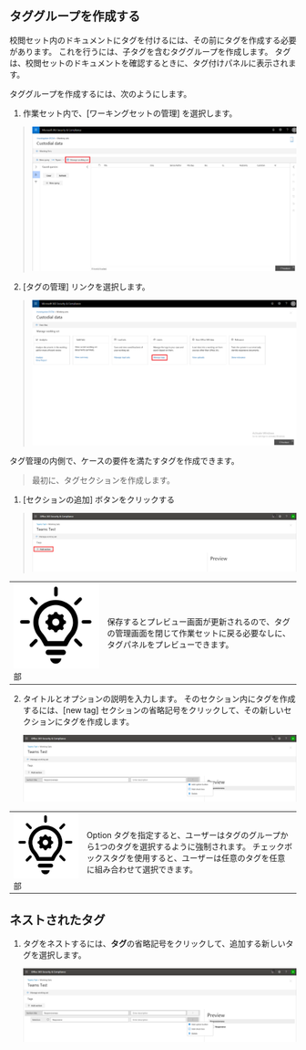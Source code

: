 ## <a name="create-tag-groups"></a>タググループを作成する

校閲セット内のドキュメントにタグを付けるには、その前にタグを作成する必要があります。 これを行うには、子タグを含むタググループを作成します。 タグは、校閲セットのドキュメントを確認するときに、タグ付けパネルに表示されます。

タググループを作成するには、次のようにします。

1.  作業セット内で、[ワーキングセットの管理] を選択します。

> ![](../media/ED-managews.png)

2.  [タグの管理] リンクを選択します。

> ![](../media/ED-managetags.png)

タグ管理の内側で、ケースの要件を満たすタグを作成できます。

> 最初に、タグセクションを作成します。

1.  [セクションの追加] ボタンをクリックする

> ![スクリーンショットの説明を含む画像が自動的に生成される](../media/ED-addtagsection.png)

|                                                                                                                             |                                                                                                                                                                 |
| --------------------------------------------------------------------------------------------------------------------------- | --------------------------------------------------------------------------------------------------------------------------------------------------------------- |
| ![](../media/ED-tipicon.png)部 | 保存するとプレビュー画面が更新されるので、タグの管理画面を閉じて作業セットに戻る必要なしに、タグパネルをプレビューできます。 |

2.  タイトルとオプションの説明を入力します。 そのセクション内にタグを作成するには、[new tag] セクションの省略記号をクリックして、その新しいセクションにタグを作成します。
    
    ![携帯電話の説明のスクリーンショットが自動的に生成される](../media/ED-createtag.png)

|                                                                                                                             |                                                                                                                                         |
| --------------------------------------------------------------------------------------------------------------------------- | --------------------------------------------------------------------------------------------------------------------------------------- |
| ![](../media/ED-tipicon.png)部 | Option タグを指定すると、ユーザーはタグのグループから1つのタグを選択するように強制されます。 チェックボックスタグを使用すると、ユーザーは任意のタグを任意に組み合わせて選択できます。 |

## <a name="nested-tags"></a>ネストされたタグ

1.  タグをネストするには、**タグ**の省略記号をクリックして、追加する新しいタグを選択します。
    
    ![](../media/ED-tagnesting.png)

